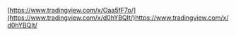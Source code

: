 [https://www.tradingview.com/x/Oaa5fF7o/](https://www.tradingview.com/x/d0hYBQIt/)https://www.tradingview.com/x/d0hYBQIt/
